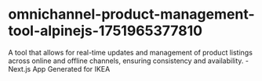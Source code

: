 # omnichannel-product-management-tool-alpinejs-1751965377810
A tool that allows for real-time updates and management of product listings across online and offline channels, ensuring consistency and availability. - Next.js App Generated for IKEA
